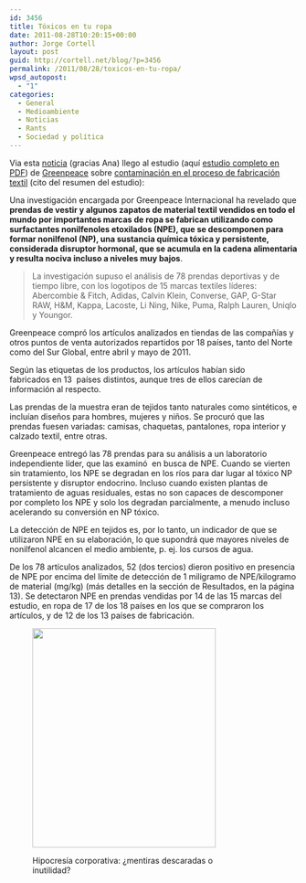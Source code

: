 ```yaml
---
id: 3456
title: Tóxicos en tu ropa
date: 2011-08-28T10:20:15+00:00
author: Jorge Cortell
layout: post
guid: http://cortell.net/blog/?p=3456
permalink: /2011/08/28/toxicos-en-tu-ropa/
wpsd_autopost:
  - "1"
categories:
  - General
  - Medioambiente
  - Noticias
  - Rants
  - Sociedad y polí­tica
---
```

Via esta <a title="http://www.elmundo.es/elmundo/2011/08/23/natura/1314094688.html" href="http://www.elmundo.es/elmundo/2011/08/23/natura/1314094688.html" target="_blank">noticia</a> (gracias Ana) llego al estudio (aquí <a title="http://www.greenpeace.org/espana/Global/espana/report/contaminacion/Dirty%20Laundry-Hung%20Out%20to%20Dry%20(WEBspain).pdf" href="http://www.greenpeace.org/espana/Global/espana/report/contaminacion/Dirty%20Laundry-Hung%20Out%20to%20Dry%20(WEBspain).pdf" target="_blank">estudio completo en PDF</a>) de <a title="http://www.greenpeace.org/espana/es/Trabajamos-en/Parar-la-contaminacion/Detox/Introduccion/" href="http://www.greenpeace.org/espana/es/Trabajamos-en/Parar-la-contaminacion/Detox/Introduccion/" target="_blank">Greenpeace</a> sobre <a title="http://www.greenpeace.org/espana/es/Trabajamos-en/Parar-la-contaminacion/Detox/Los-datos/" href="http://www.greenpeace.org/espana/es/Trabajamos-en/Parar-la-contaminacion/Detox/Los-datos/" target="_blank">contaminación en el proceso de fabricación textil</a> (cito del resumen del estudio):

Una investigación encargada por Greenpeace Internacional ha revelado que **prendas de vestir y algunos zapatos de material textil vendidos en todo el mundo por importantes marcas de ropa se fabrican utilizando como surfactantes nonilfenoles etoxilados (NPE), que se descomponen para formar nonilfenol (NP), una sustancia química tóxica y persistente, considerada disruptor hormonal, que se acumula en la cadena alimentaria y resulta nociva incluso a niveles muy bajos**.

> La investigación supuso el análisis de 78 prendas deportivas y de tiempo libre, con los logotipos de 15 marcas textiles líderes: Abercombie & Fitch, Adidas, Calvin Klein, Converse, GAP, G-Star RAW, H&M, Kappa, Lacoste, Li Ning, Nike, Puma, Ralph Lauren, Uniqlo y Youngor.

Greenpeace compró los artículos analizados en tiendas de las compañías y otros puntos de venta autorizados repartidos por 18 países, tanto del Norte como del Sur Global, entre abril y mayo de 2011.

Según las etiquetas de los productos, los artículos habían sido fabricados en 13  países distintos, aunque tres de ellos carecían de información al respecto.

Las prendas de la muestra eran de tejidos tanto naturales como sintéticos, e incluían diseños para hombres, mujeres y niños. Se procuró que las prendas fuesen variadas: camisas, chaquetas, pantalones, ropa interior y calzado textil, entre otras.

Greenpeace entregó las 78 prendas para su análisis a un laboratorio independiente líder, que las examinó  en busca de NPE. Cuando se vierten sin tratamiento, los NPE se degradan en los ríos para dar lugar al tóxico NP persistente y disruptor endocrino. Incluso cuando existen plantas de tratamiento de aguas residuales, estas no son capaces de descomponer por completo los NPE y solo los degradan parcialmente, a menudo incluso acelerando su conversión en NP tóxico.

La detección de NPE en tejidos es, por lo tanto, un indicador de que se utilizaron NPE en su elaboración, lo que supondrá que mayores niveles de nonilfenol alcancen el medio ambiente, p. ej. los cursos de agua.

De los 78 artículos analizados, 52 (dos tercios) dieron positivo en presencia de NPE por encima del límite de detección de 1 miligramo de NPE/kilogramo de material (mg/kg) (más detalles en la sección de Resultados, en la página 13). Se detectaron NPE en prendas vendidas por 14 de las 15 marcas del estudio, en ropa de 17 de los 18 países en los que se compraron los artículos, y de 12 de los 13 países de fabricación.<figure style="width: 321px" class="wp-caption aligncenter">

<img title="Quotes" src="http://www.greenpeace.org/international/Global/international/artwork/toxics/2011/detox/images/nikeaddidas-quote.jpg" alt="" width="321" height="384" /><figcaption class="wp-caption-text">Hipocresía corporativa: ¿mentiras descaradas o inutilidad?</figcaption></figure>